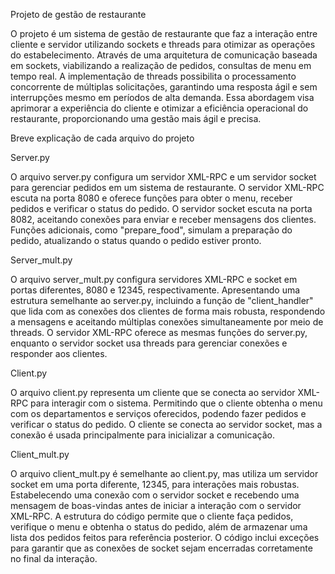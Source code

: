 Projeto de gestão de restaurante

O projeto é um sistema de gestão de restaurante que faz a interação entre cliente e servidor utilizando sockets e threads para otimizar as operações do estabelecimento. Através de uma arquitetura de comunicação baseada em sockets, viabilizando a realização de pedidos, consultas de menu em tempo real. A implementação de threads possibilita o processamento concorrente de múltiplas solicitações, garantindo uma resposta ágil e sem interrupções mesmo em períodos de alta demanda. Essa abordagem visa aprimorar a experiência do cliente e otimizar a eficiência operacional do restaurante, proporcionando uma gestão mais ágil e precisa.

Breve explicação de cada arquivo do projeto

Server.py

O arquivo server.py configura um servidor XML-RPC e um servidor socket para gerenciar pedidos em um sistema de restaurante. O servidor XML-RPC escuta na porta 8080 e oferece funções para obter o menu, receber pedidos e verificar o status do pedido. O servidor socket escuta na porta 8082, aceitando conexões para enviar e receber mensagens dos clientes.
Funções adicionais, como "prepare_food", simulam a preparação do pedido, atualizando o status quando o pedido estiver pronto.

Server_mult.py

O arquivo server_mult.py configura servidores XML-RPC e socket em portas diferentes, 8080 e 12345, respectivamente. Apresentando uma estrutura semelhante ao server.py, incluindo a função de "client_handler" que lida com as conexões dos clientes de forma mais robusta, respondendo a mensagens e aceitando múltiplas conexões simultaneamente por meio de threads. O servidor XML-RPC oferece as mesmas funções do server.py, enquanto o servidor socket usa threads para gerenciar conexões e responder aos clientes.

Client.py

O arquivo client.py representa um cliente que se conecta ao servidor XML-RPC para interagir com o sistema. Permitindo que o cliente obtenha o menu com os departamentos e serviços oferecidos, podendo fazer pedidos e verificar o status do pedido. O cliente se conecta ao servidor socket, mas a conexão é usada principalmente para inicializar a comunicação. 

Client_mult.py

O arquivo client_mult.py é semelhante ao client.py, mas utiliza um servidor socket em uma porta diferente, 12345, para interações mais robustas. Estabelecendo uma conexão com o servidor socket e recebendo uma mensagem de boas-vindas antes de iniciar a interação com o servidor XML-RPC. A estrutura do código permite que o cliente faça pedidos, verifique o menu e obtenha o status do pedido, além de armazenar uma lista dos pedidos feitos para referência posterior. O código inclui exceções para garantir que as conexões de socket sejam encerradas corretamente no final da interação.
